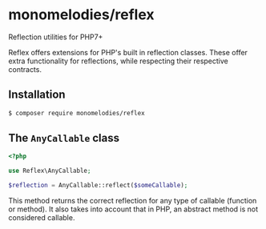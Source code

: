 # monomelodies/reflex
Reflection utilities for PHP7+

Reflex offers extensions for PHP's built in reflection classes. These offer
extra functionality for reflections, while respecting their respective
contracts.

## Installation

```sh
$ composer require monomelodies/reflex

```

## The `AnyCallable` class

```php
<?php

use Reflex\AnyCallable;

$reflection = AnyCallable::reflect($someCallable);

```

This method returns the correct reflection for any type of callable (function or
method). It also takes into account that in PHP, an abstract method is not
considered callable.

